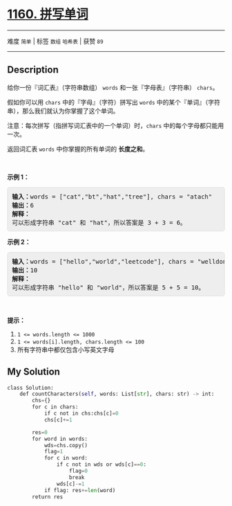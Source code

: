 # [1160. 拼写单词](https://leetcode-cn.com/problems/find-words-that-can-be-formed-by-characters/)

---

难度 `简单` | 标签 `数组` `哈希表`  | 获赞 `89`

---

## Description

<style>
section pre{
    background-color: #eee;
    border: 1px solid #ddd;
    padding:10px;
    border-radius: 5px;
}
</style>
<section>
<p>给你一份『词汇表』（字符串数组）&nbsp;<code>words</code>&nbsp;和一张『字母表』（字符串）&nbsp;<code>chars</code>。</p>
<p>假如你可以用&nbsp;<code>chars</code>&nbsp;中的『字母』（字符）拼写出 <code>words</code>&nbsp;中的某个『单词』（字符串），那么我们就认为你掌握了这个单词。</p>
<p>注意：每次拼写（指拼写词汇表中的一个单词）时，<code>chars</code> 中的每个字母都只能用一次。</p>
<p>返回词汇表&nbsp;<code>words</code>&nbsp;中你掌握的所有单词的 <strong>长度之和</strong>。</p>
<p>&nbsp;</p>
<p><strong>示例 1：</strong></p>
<pre><strong>输入：</strong>words = ["cat","bt","hat","tree"], chars = "atach"
<strong>输出：</strong>6
<strong>解释： </strong>
可以形成字符串 "cat" 和 "hat"，所以答案是 3 + 3 = 6。
</pre>
<p><strong>示例 2：</strong></p>
<pre><strong>输入：</strong>words = ["hello","world","leetcode"], chars = "welldonehoneyr"
<strong>输出：</strong>10
<strong>解释：</strong>
可以形成字符串 "hello" 和 "world"，所以答案是 5 + 5 = 10。
</pre>
<p>&nbsp;</p>
<p><strong>提示：</strong></p>
<ol>
	<li><code>1 &lt;= words.length &lt;= 1000</code></li>
	<li><code>1 &lt;= words[i].length, chars.length&nbsp;&lt;= 100</code></li>
	<li>所有字符串中都仅包含小写英文字母</li>
</ol>
</section>

## My Solution

```python
class Solution:
    def countCharacters(self, words: List[str], chars: str) -> int:
        chs={}
        for c in chars:
            if c not in chs:chs[c]=0
            chs[c]+=1

        res=0
        for word in words:
            wds=chs.copy()
            flag=1
            for c in word:
                if c not in wds or wds[c]==0:
                    flag=0
                    break
                wds[c]-=1
            if flag: res+=len(word)
        return res
```


